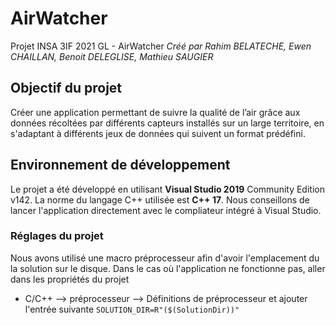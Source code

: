 # AirWatcher
Projet INSA 3IF 2021 GL - AirWatcher
_Créé par Rahim BELATECHE, Ewen CHAILLAN, Benoit DELEGLISE, Mathieu SAUGIER_

## Objectif du projet
Créer une application permettant de suivre la qualité de l’air grâce aux données récoltées par différents capteurs installés sur un large territoire, en s'adaptant à différents jeux de données qui suivent un format prédéfini.

## Environnement de développement
Le projet a été développé en utilisant **Visual Studio 2019** Community Edition v142.
La norme du langage C++ utilisée est **C++ 17**.
Nous conseillons de lancer l'application directement avec le compliateur intégré à Visual Studio.

### Réglages du projet
Nous avons utilisé une macro préprocesseur afin d'avoir l'emplacement du la solution sur le disque. Dans le cas où l'application ne fonctionne pas, aller dans les propriétés du projet
- C/C++ --> préprocesseur --> Définitions de préprocesseur et ajouter l'entrée suivante `SOLUTION_DIR=R"($(SolutionDir))"`



